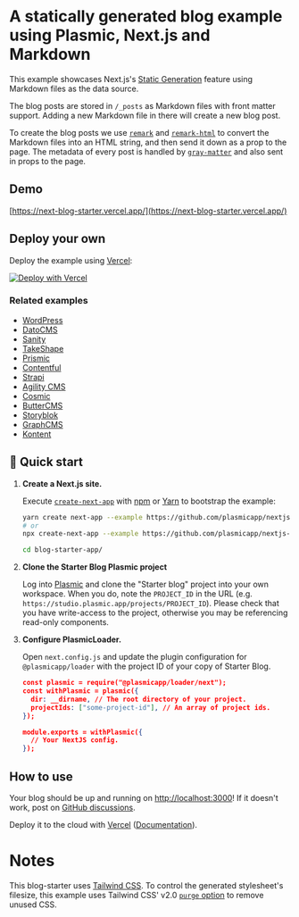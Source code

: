 # A statically generated blog example using Plasmic, Next.js and Markdown

This example showcases Next.js's [Static Generation](https://nextjs.org/docs/basic-features/pages) feature using Markdown files as the data source.

The blog posts are stored in `/_posts` as Markdown files with front matter support. Adding a new Markdown file in there will create a new blog post.

To create the blog posts we use [`remark`](https://github.com/remarkjs/remark) and [`remark-html`](https://github.com/remarkjs/remark-html) to convert the Markdown files into an HTML string, and then send it down as a prop to the page. The metadata of every post is handled by [`gray-matter`](https://github.com/jonschlinkert/gray-matter) and also sent in props to the page.

## Demo

[https://next-blog-starter.vercel.app/](https://next-blog-starter.vercel.app/)

## Deploy your own

Deploy the example using [Vercel](https://vercel.com?utm_source=github&utm_medium=readme&utm_campaign=next-example):

[![Deploy with Vercel](https://vercel.com/button)](https://vercel.com/import/git?c=1&s=https://github.com/vercel/next.js/tree/canary/examples/blog-starter)

### Related examples

- [WordPress](/examples/cms-wordpress)
- [DatoCMS](/examples/cms-datocms)
- [Sanity](/examples/cms-sanity)
- [TakeShape](/examples/cms-takeshape)
- [Prismic](/examples/cms-prismic)
- [Contentful](/examples/cms-contentful)
- [Strapi](/examples/cms-strapi)
- [Agility CMS](/examples/cms-agilitycms)
- [Cosmic](/examples/cms-cosmic)
- [ButterCMS](/examples/cms-buttercms)
- [Storyblok](/examples/cms-storyblok)
- [GraphCMS](/examples/cms-graphcms)
- [Kontent](/examples/cms-kontent)

## 🚀 Quick start

1.  **Create a Next.js site.**

    Execute [`create-next-app`](https://github.com/vercel/next.js/tree/canary/packages/create-next-app) with [npm](https://docs.npmjs.com/cli/init) or [Yarn](https://yarnpkg.com/lang/en/docs/cli/create/) to bootstrap the example:

    ```bash
    yarn create next-app --example https://github.com/plasmicapp/nextjs-starter-blog blog-starter-app
    # or
    npx create-next-app --example https://github.com/plasmicapp/nextjs-starter-blog blog-starter-app

    cd blog-starter-app/
    ```

1. **Clone the Starter Blog Plasmic project**

    Log into [Plasmic](https://studio.plasmic.app/?starters=site-builder)
    and clone the "Starter blog" project into your own workspace.
    When you do, note the `PROJECT_ID` in the URL (e.g. `https://studio.plasmic.app/projects/PROJECT_ID`).
    Please check that you have write-access to the project,
    otherwise you may be referencing read-only components.

1. **Configure PlasmicLoader.**

    Open `next.config.js` and update the plugin configuration for `@plasmicapp/loader`
    with the project ID of your copy of Starter Blog.

    ```json
    const plasmic = require("@plasmicapp/loader/next");
    const withPlasmic = plasmic({
      dir: __dirname, // The root directory of your project.
      projectIds: ["some-project-id"], // An array of project ids.
    });

    module.exports = withPlasmic({
      // Your NextJS config.
    });
    ```

## How to use

Your blog should be up and running on [http://localhost:3000](http://localhost:3000)! If it doesn't work, post on [GitHub discussions](https://github.com/vercel/next.js/discussions).

Deploy it to the cloud with [Vercel](https://vercel.com/import?filter=next.js&utm_source=github&utm_medium=readme&utm_campaign=next-example) ([Documentation](https://nextjs.org/docs/deployment)).

# Notes

This blog-starter uses [Tailwind CSS](https://tailwindcss.com). To control the generated stylesheet's filesize, this example uses Tailwind CSS' v2.0 [`purge` option](https://tailwindcss.com/docs/controlling-file-size/#removing-unused-css) to remove unused CSS.
